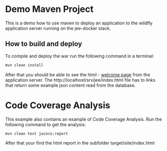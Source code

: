 Demo Maven Project
===

This is a demo how to use maven to deploy an application to the wildfly application server
running on the jee-docker stack. 

How to build and deploy
---

To compile and deploy the war run the following command in a terminal:
```bash
mvn clean install
```

After that you should be able to see the html - [welcome page](http://localhost/srv/jee/index.html) from the application server. The http://localhost/srv/jee/index.html file has to links that return some example json content read from the database.


Code Coverage Analysis
===
This example also contains an example of Code Coverage Analysis. 
Run the following command to get the analysis:

```bash
mvn clean test jacoco:report
```

After that your find the html report in the subfolder target/site/index.html



